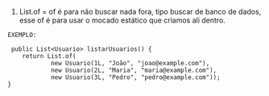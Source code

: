 1. List.of = of é para não buscar nada fora, tipo buscar de banco de dados, esse of é para usar o mocado estático que criamos ali dentro.

`EXEMPLO:`

     public List<Usuario> listarUsuarios() {
        return List.of(
                new Usuario(1L, "João", "joao@example.com"),
                new Usuario(2L, "Maria", "maria@example.com"),
                new Usuario(3L, "Pedro", "pedro@example.com"));
    }